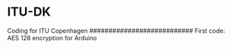 # ITU-DK
Coding for ITU Copenhagen
###########################
First code: AES 128 encryption for Arduino

